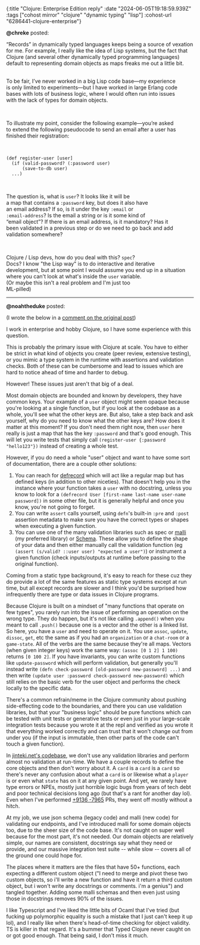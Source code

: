 {:title "Clojure: Enterprise Edition reply"
 :date "2024-06-05T19:18:59.939Z"
 :tags ["cohost mirror" "clojure" "dynamic typing" "lisp"]
 :cohost-url "6286441-clojure-enterprise"}


**@chreke** posted:
<div style="white-space: pre-line;">“Records” in dynamically typed languages keeps being a source of vexation for me. For example, I really like the idea of Lisp systems, but the fact that Clojure (and several other dynamically typed programming languages) default to representing domain objects as maps freaks me out a little bit.

To be fair, I’ve never worked in a big Lisp code base—my experience is only limited to experiments—but I have worked in large Erlang code bases with lots of business logic, where I would often run into issues with the lack of types for domain objects.

To illustrate my point, consider the following example—you’re asked to extend the following pseudocode to send an email after a user has finished their registration:

```
(def register-user [user]
  (if (valid-password? (:password user)
      (save-to-db user)
  ...)
```

The question is, what is `user`? It looks like it will be a map that contains a `:password` key, but does it also have an email address? If so, is it under the key `:email` or `:email-address`? Is the email a string or is it some kind of “email object”? If there is an email address, is it mandatory? Has it been validated in a previous step or do we need to go back and add validation somewhere? 

Clojure / Lisp devs, how do you deal with this? `spec`? Docs? I know "the Lisp way" is to do interactive and iterative development, but at some point I would assume you end up in a situation where you can't look at what's inside the `user` variable. (Or maybe this isn't a real problem and I'm just too ML-pilled)</div>
<hr>


**@noahtheduke** posted:

(I wrote the below in a [comment on the original post](https://cohost.org/chreke/post/6283639-clojure-enterprise#comment-99e8e159-2d3d-40e6-9486-de21cabea332))

I work in enterprise and hobby Clojure, so I have some experience with this question.

This is probably the primary issue with Clojure at scale. You have to either be strict in what kind of objects you create (peer review, extensive testing), or you mimic a type system in the runtime with assertions and validation checks. Both of these can be cumbersome and lead to issues which are hard to notice ahead of time and harder to debug.

However! These issues just aren't that big of a deal.

Most domain objects are bounded and known by developers, they have common keys. Your example of a `user` object might seem opaque because you're looking at a single function, but if you look at the codebase as a whole, you'll see what the other keys are. But also, take a step back and ask yourself, why do you need to know what the other keys are? How does it matter at this moment? If you don't need them right now, then `user` here really is just a map that has the key `:password` and that's good enough. This will let you write tests that simply call `(register-user {:password "hello123"})` instead of creating a whole test.

However, if you do need a whole "user" object and want to have some sort of documentation, there are a couple other solutions:
1) You can reach for [defrecord](https://clojuredocs.org/clojure.core/defrecord) which will act like a regular map but has defined keys (in addition to other niceties). That doesn't help you in the instance where your function takes a `user` with no docstring, unless you know to look for a `(defrecord User [first-name last-name user-name password])` in some other file, but it is generally helpful and once you know, you're not going to forget.
2) You can write `assert` calls yourself, using `defn`'s built-in `:pre` and `:post` assertion metadata to make sure you have the correct types or shapes when executing a given function.
3) You can use one of the many validation libraries such as spec or [malli](https://github.com/metosin/malli/) (my preferred library) or [Schema](https://github.com/plumatic/schema). These allow you to define the shape of your data and then either manually call the validation function (eg `(assert (s/valid? ::user user) "expected a user")`) or instrument a given function (check inputs/outputs at runtime before passing to the original function).

Coming from a static type background, it's easy to reach for these cuz they do provide a lot of the same features as static type systems except at run time, but all except records are slower and I think you'd be surprised how infrequently there are type or data issues in Clojure programs.

Because Clojure is built on a mindset of "many functions that operate on few types", you rarely run into the issue of performing an operation on the wrong type. They do happen, but it's not like calling `.append()` when you meant to call `.push()` because one is a vector and the other is a linked list. So here, you have a `user` and need to operate on it. You use `assoc`, `update`, `dissoc`, `get`, etc the same as if you had an `organization` or a `chat-room` or a `game-state`. All of the verbs are the same because they're all maps. Vectors (when given integer keys) work the same way: `(assoc [0 1 2] 1 100)` returns `[0 100 2]`. If you have invariants, you can write custom functions like `update-password` which will perform validation, but generally you'll instead write `(defn check-password [old-password new-password] ...)` and then write `(update user :password check-password new-password)` which still relies on the basic verb for the user object and performs the check locally to the specific data.

There's a common refrain/meme in the Clojure community about pushing side-effecting code to the boundaries, and there you can use validation libraries, but that your "business logic" should be pure functions which can be tested with unit tests or generative tests or even just in your large-scale integration tests because you wrote it at the repl and verified as you wrote it that everything worked correctly and can trust that it won't change out from under you (if the input is immutable, then other parts of the code can't touch a given function).

In [jinteki.net's codebase](https://github.com/mtgred/netrunner/), we don't use any validation libraries and perform almost no validation at run-time. We have a couple records to define the core objects and then don't worry about it. A `card` is a `card` is a `card` so there's never any confusion about what a `card` is or likewise what a `player` is or even what `state` has on it at any given point. And yet, we rarely have type errors or NPEs, mostly just horrible logic bugs from years of tech debt and poor technical decisions long ago (but that's a rant for another day lol). Even when I've performed [+9136 -7965](https://github.com/mtgred/netrunner/pull/5288) PRs, they went off mostly without a hitch.

At my job, we use json schema (legacy code) and malli (new code) for validating our endpoints, and I've introduced malli for some domain objects too, due to the sheer size of the code base. It's not caught on super well because for the most part, it's not needed. Our domain objects are relatively simple, our names are consistent, docstrings say what they need or provide, and our massive integration test suite -- while slow -- covers all of the ground one could hope for.

The places where it matters are the files that have 50+ functions, each expecting a different custom object ("I need to merge and pivot these two custom objects, so i'll write a new function and have it return a third custom object, but i won't write any docstrings or comments. i'm a genius") and tangled together. Adding some malli schemas and then even just using those in docstrings removes 90% of the issues.

I like Typescript and I've liked the little bits of Ocaml that I've tried (but fucking up polymorphic equality is such a mistake that I just can't keep it up lol), and I really like when there's head-of-time checking for object validity. TS is killer in that regard. It's a bummer that Typed Clojure never caught on or got good enough. That being said, I don't miss it much.
